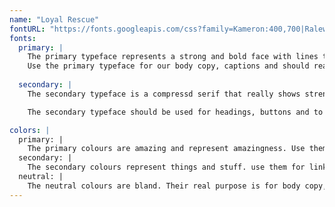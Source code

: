 ```yaml
---
name: "Loyal Rescue"
fontURL: "https://fonts.googleapis.com/css?family=Kameron:400,700|Raleway:300,300i,400,400i,700,700i"
fonts:
  primary: | 
    The primary typeface represents a strong and bold face with lines that show stability and arrogance to fully express the power and domincance of our company.
    Use the primary typeface for our body copy, captions and should really anything by default.
  
  secondary: |
    The secondary typeface is a compressd serif that really shows strength and dominance over our domain.

    The secondary typeface should be used for headings, buttons and to higlight important things.

colors: |
  primary: |
    The primary colours are amazing and represent amazingness. Use them for headers, footers and emphasis.
  secondary: |
    The secondary colours represent things and stuff. use them for links or when you want an extra pop.
  neutral: |
    The neutral colours are bland. Their real purpose is for body copy, captions, tables, etc.
---
```

